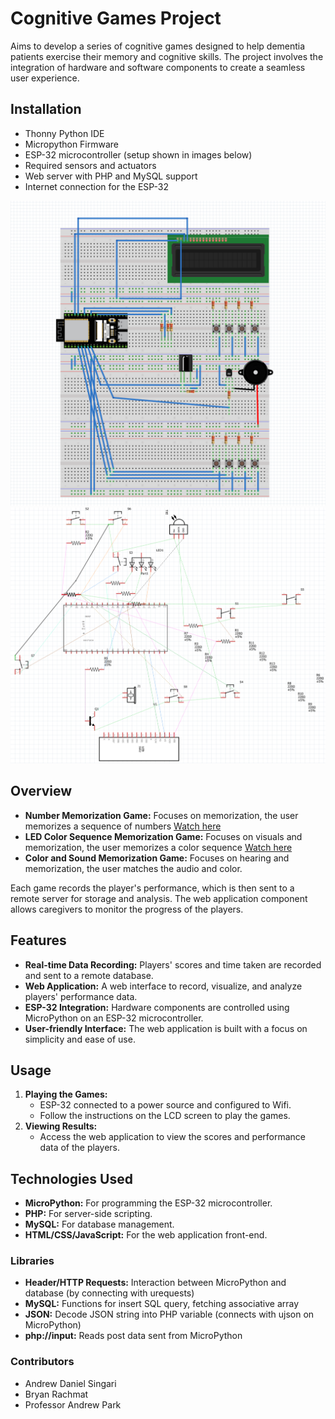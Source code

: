# Cognitive Games Project

Aims to develop a series of cognitive games designed to help dementia patients exercise their memory and cognitive skills. The project involves the integration of hardware and software components to create a seamless user experience. 

## Installation

- Thonny Python IDE 
- Micropython Firmware
- ESP-32 microcontroller (setup shown in images below)
- Required sensors and actuators 
- Web server with PHP and MySQL support
- Internet connection for the ESP-32

![ESP-32 Breadboard](breadboard.png)
![ESP-32 Circuit](circuit.png)

## Overview

* **Number Memorization Game:** Focuses on memorization, the user memorizes a sequence of numbers [Watch here](https://youtu.be/0-Y1nkv3sm8)
* **LED Color Sequence Memorization Game:** Focuses on visuals and memorization, the user memorizes a color sequence [Watch here](https://youtu.be/rCcM60VJ71o)
* **Color and Sound Memorization Game:** Focuses on hearing and memorization, the user matches the audio and color.

Each game records the player's performance, which is then sent to a remote server for storage and analysis. The web application component allows caregivers to monitor the progress of the players.

## Features

- **Real-time Data Recording:** Players' scores and time taken are recorded and sent to a remote database.
- **Web Application:** A web interface to record, visualize, and analyze players' performance data.
- **ESP-32 Integration:** Hardware components are controlled using MicroPython on an ESP-32 microcontroller.
- **User-friendly Interface:** The web application is built with a focus on simplicity and ease of use. 


## Usage

1. **Playing the Games:**
    * ESP-32 connected to a power source and configured to Wifi.
    * Follow the instructions on the LCD screen to play the games.
2. **Viewing Results:**
    * Access the web application to view the scores and performance data of the players.

## Technologies Used

* **MicroPython:** For programming the ESP-32 microcontroller.
* **PHP:** For server-side scripting.
* **MySQL:** For database management.
* **HTML/CSS/JavaScript:** For the web application front-end.

### Libraries

* **Header/HTTP Requests:** Interaction between MicroPython and database (by connecting with urequests)
* **MySQL:** Functions for insert SQL query, fetching associative array
* **JSON:** Decode JSON string into PHP variable (connects with ujson on MicroPython)
* **php://input:** Reads post data sent from MicroPython

### Contributors

- Andrew Daniel Singari
- Bryan Rachmat
- Professor Andrew Park 


